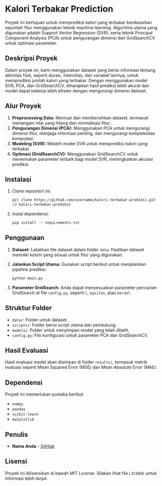 # Kalori Terbakar Prediction

Proyek ini bertujuan untuk memprediksi kalori yang terbakar berdasarkan sejumlah fitur menggunakan teknik machine learning. Algoritma utama yang digunakan adalah Support Vector Regression (SVR), serta teknik Principal Component Analysis (PCA) untuk pengurangan dimensi dan GridSearchCV untuk optimasi parameter.

## Deskripsi Proyek

Dalam proyek ini, kami menggunakan dataset yang berisi informasi tentang aktivitas fisik, seperti durasi, intensitas, dan variabel lainnya, untuk memprediksi jumlah kalori yang terbakar. Dengan menggunakan model SVR, PCA, dan GridSearchCV, diharapkan hasil prediksi lebih akurat dan model dapat bekerja lebih efisien dengan mengurangi dimensi dataset.

## Alur Proyek

1. **Preprocessing Data:** Memuat dan membersihkan dataset, termasuk menangani nilai yang hilang dan normalisasi fitur.
2. **Pengurangan Dimensi (PCA):** Menggunakan PCA untuk mengurangi dimensi fitur, menjaga informasi penting, dan mengurangi kompleksitas komputasi.
3. **Modeling (SVR):** Melatih model SVR untuk memprediksi kalori yang terbakar.
4. **Optimasi (GridSearchCV):** Menggunakan GridSearchCV untuk menemukan parameter terbaik bagi model SVR, meningkatkan akurasi prediksi.

## Instalasi

1. Clone repositori ini:
    ```bash
    git clone https://github.com/username/kalori-terbakar-prediksi.git
    cd kalori-terbakar-prediksi
    ```

2. Instal dependensi:
    ```bash
    pip install -r requirements.txt
    ```

## Penggunaan

1. **Dataset:** Letakkan file dataset dalam folder `data`. Pastikan dataset memiliki kolom yang sesuai untuk fitur yang digunakan.

2. **Jalankan Script Utama:** Gunakan script berikut untuk menjalankan pipeline prediksi:
    ```bash
    python main.py
    ```

3. **Parameter GridSearch:** Anda dapat menyesuaikan parameter pencarian GridSearch di file `config.py`, seperti `C`, `epsilon`, atau `kernel`.

## Struktur Folder

- `data/`: Folder untuk dataset.
- `scripts/`: Folder berisi script utama dan pendukung.
- `models/`: Folder untuk menyimpan model yang telah dilatih.
- `config.py`: File konfigurasi untuk parameter PCA dan GridSearchCV.

## Hasil Evaluasi

Hasil evaluasi model akan disimpan di folder `results/`, termasuk metrik evaluasi seperti Mean Squared Error (MSE) dan Mean Absolute Error (MAE).

## Dependensi

Proyek ini memerlukan pustaka berikut:
- `numpy`
- `pandas`
- `scikit-learn`
- `matplotlib`

## Penulis

- **Nama Anda** - [GitHub](https://github.com/username)

## Lisensi

Proyek ini dilisensikan di bawah MIT License. Silakan lihat file `LICENSE` untuk informasi lebih lanjut.
